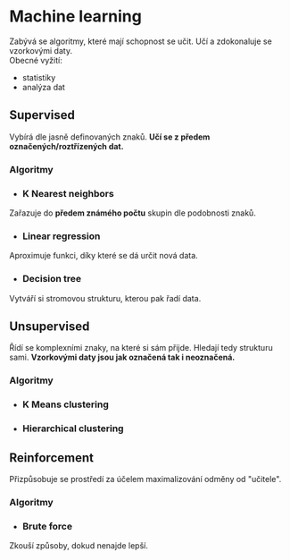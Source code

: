 # Machine learning
Zabývá se algoritmy, které mají schopnost se učit. Učí a zdokonaluje se vzorkovými daty.\
Obecné vyžití:
- statistiky
- analýza dat

## Supervised
Vybírá dle jasně definovaných znaků. __Učí se z předem označených/roztřízených dat.__ 
### Algoritmy
- ### K Nearest neighbors
Zařazuje do __předem známého počtu__ skupin dle podobnosti znaků.
- ### Linear regression
Aproximuje funkci, díky které se dá určit nová data.
- ### Decision tree
Vytváří si stromovou strukturu, kterou pak řadí data.


## Unsupervised
Řídí se komplexními znaky, na které si sám přijde. Hledají tedy strukturu sami. __Vzorkovými daty jsou jak označená tak i neoznačená.__
### Algoritmy
- ### K Means clustering
- ### Hierarchical clustering

## Reinforcement
Přizpůsobuje se prostředí za účelem maximalizování odměny od "učitele".
### Algoritmy
- ### Brute force
Zkouší způsoby, dokud nenajde lepší.
